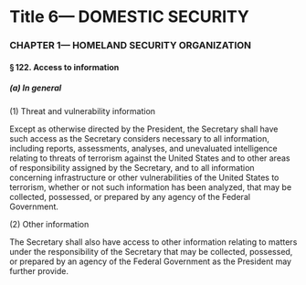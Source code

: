 
# Title 6— DOMESTIC SECURITY
### CHAPTER 1— HOMELAND SECURITY ORGANIZATION
#### § 122. Access to information
##### (a) In general

(1) Threat and vulnerability information

Except as otherwise directed by the President, the Secretary shall have such access as the Secretary considers necessary to all information, including reports, assessments, analyses, and unevaluated intelligence relating to threats of terrorism against the United States and to other areas of responsibility assigned by the Secretary, and to all information concerning infrastructure or other vulnerabilities of the United States to terrorism, whether or not such information has been analyzed, that may be collected, possessed, or prepared by any agency of the Federal Government.

(2) Other information

The Secretary shall also have access to other information relating to matters under the responsibility of the Secretary that may be collected, possessed, or prepared by an agency of the Federal Government as the President may further provide.
